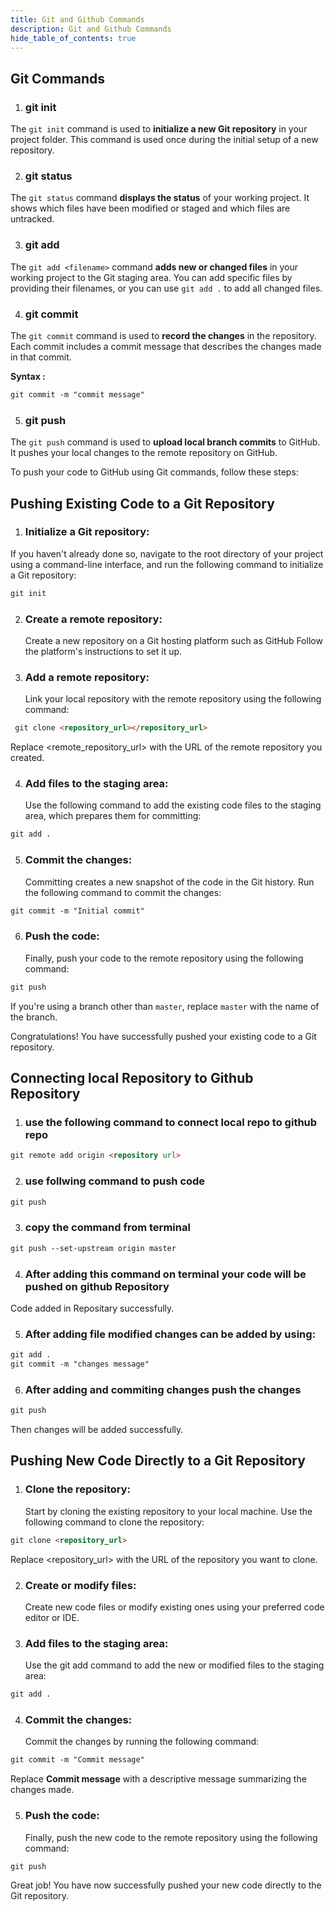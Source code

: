```yaml
---
title: Git and Github Commands
description: Git and Github Commands
hide_table_of_contents: true
---
```


## Git Commands

1. ### git init

The `git init` command is used to **initialize a new Git repository** in your project folder. This command is used once during the initial setup of a new repository.

2. ### git status

The `git status` command **displays the status** of your working project. It shows which files have been modified or staged and which files are untracked.

3.  ### git add

The `git add <filename>` command **adds new or changed files** in your working project to the Git staging area. You can add specific files by providing their filenames, or you can use `git add .` to add all changed files.

4. ### git commit

The `git commit` command is used to **record the changes** in the repository. Each commit includes a commit message that describes the changes made in that commit.

**Syntax :**

```html
git commit -m "commit message"
```

5. ### git push

The `git push` command is used to **upload local branch commits** to GitHub. It pushes your local changes to the remote repository on GitHub.

To push your code to GitHub using Git commands, follow these steps:

## Pushing Existing Code to a Git Repository

1. ### Initialize a Git repository:

If you haven't already done so, navigate to the root directory of your project using a command-line interface, and run the following command to initialize a Git repository:

```html
git init
```

2. ### Create a remote repository:

   Create a new repository on a Git hosting platform such as GitHub Follow the platform's instructions to set it up.

3. ### Add a remote repository:
   Link your local repository with the remote repository using the following command:

```html
 git clone <repository_url></repository_url>
```

Replace <remote_repository_url> with the URL of the remote repository you created.

4. ### Add files to the staging area:
   Use the following command to add the existing code files to the staging area, which prepares them for committing:

```html
git add .
```

5. ### Commit the changes:
   Committing creates a new snapshot of the code in the Git history. Run the following command to commit the changes:

```html
git commit -m "Initial commit"
```

6. ### Push the code:
   Finally, push your code to the remote repository using the following command:

```html
git push
```

If you're using a branch other than `master`, replace `master` with the name of the branch.

Congratulations! You have successfully pushed your existing code to a Git repository.

## Connecting local Repository to Github Repository

1. ### use the following command to connect local repo to github repo

```html
git remote add origin <repository url>
```
2. ### use follwing command to push code

```html
git push
```
3. ### copy the command from terminal

```html
git push --set-upstream origin master
```
4. ### After adding this command on terminal your code will be pushed on github Repository

 Code added in Repositary  successfully.

5. ### After adding file modified changes can be added by using:

```html
git add .
git commit -m "changes message"
```
6. ### After adding and commiting changes push the changes

```html
git push
``` 
Then changes will be added successfully.



## Pushing New Code Directly to a Git Repository

1. ### Clone the repository:
   Start by cloning the existing repository to your local machine. Use the following command to clone the repository:

```html
git clone <repository_url>
```

Replace <repository_url> with the URL of the repository you want to clone.

2. ### Create or modify files:

   Create new code files or modify existing ones using your preferred code editor or IDE.

3. ### Add files to the staging area:
   Use the git add command to add the new or modified files to the staging area:

```html
git add .
```

4. ### Commit the changes:
   Commit the changes by running the following command:

```html
git commit -m "Commit message"
```

Replace **Commit message** with a descriptive message summarizing the changes made.

5. ### Push the code:
   Finally, push the new code to the remote repository using the following command:

```html
git push
```

Great job! You have now successfully pushed your new code directly to the Git repository.
